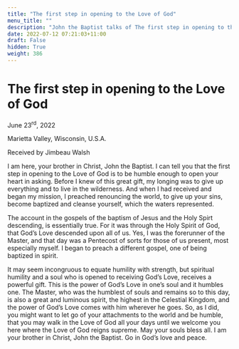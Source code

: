 ```yaml
---
title: "The first step in opening to the Love of God"
menu_title: ""
description: "John the Baptist talks of The first step in opening to the Love of God"
date: 2022-07-12 07:21:03+11:00
draft: False
hidden: True
weight: 386
---
```

# The first step in opening to the Love of God  

June 23<sup>rd</sup>, 2022

Marietta Valley, Wisconsin, U.S.A.

Received by Jimbeau Walsh   



I am here, your brother in Christ, John the Baptist. I can tell you that the first step in opening to the Love of God is to be humble enough to open your heart in asking. Before I knew of this great gift, my longing was to give up everything and to live in the wilderness. And when I had received and began my mission, I preached renouncing the world, to give up your sins, become baptized and cleanse yourself, which the waters represented.
 
The account in the gospels of the baptism of Jesus and the Holy Spirt descending, is essentially true. For it was through the Holy Spirit of God, that God’s Love descended upon all of us. Yes, I was the forerunner of the Master, and that day was a Pentecost of sorts for those of us present, most especially myself. I began to preach a different gospel, one of being baptized in spirit.
   
It may seem incongruous to equate humility with strength, but spiritual humility and a soul who is opened to receiving God’s Love, receives a powerful gift. This is the power of God’s Love in one’s soul and it humbles one. The Master, who was the humblest of souls and remains so to this day, is also a great and luminous spirit, the highest in the Celestial Kingdom, and the power of God’s Love comes with him wherever he goes. So, as I did, you might want to let go of your attachments to the world and be humble, that you may walk in the Love of God all your days until we welcome you here where the Love of God reigns supreme. May your souls bless all. I am your brother in Christ, John the Baptist. Go in God’s love and peace.